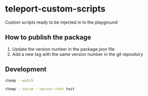 # teleport-custom-scripts

Custom scripts ready to be injected in to the playground

## How to publish the package

1. Update the version number in the package.json file
2. Add a new tag with the same version number in the git repository

## Development

```bash
chomp --watch
```

```bash
chomp --serve --server-root test
```
